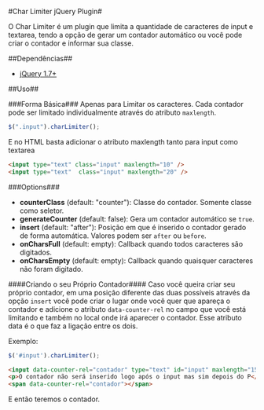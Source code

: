 #Char Limiter jQuery Plugin#

O Char Limiter é um plugin que limita a quantidade de caracteres de input e textarea, tendo a opção de gerar um contador automático ou você pode criar o contador e informar sua classe.

##Dependências##

* [jQuery 1.7+](http://jquery.com/download/)

##Uso##

###Forma Básica###
Apenas para Limitar os caracteres. Cada contador pode ser limitado individualmente através do atributo `maxlength`.
```javascript
$(".input").charLimiter();
```
E no HTML basta adicionar o atributo maxlength tanto para input como textarea
```html
<input type="text" class="input" maxlength="10" />
<input type="text"  class="input" maxlength="20" />
```
###Options###
* **counterClass** (default: "counter"): Classe do contador. Somente classe como seletor.
* **generateCounter** (default: false): Gera um contador automático se `true`.
* **insert** (default: "after"): Posição em que é inserido o contador gerado de forma automática. Valores podem ser `after` ou `before`.
* **onCharsFull** (default: empty): Callback quando todos caracteres são digitados.
* **onCharsEmpty** (default: empty): Callback quando quaisquer caracteres não foram digitado.

####Criando o seu Próprio Contador####
Caso você queira criar seu próprio contador, em uma posição diferente das duas possíveis através da opção `insert` você pode criar o lugar onde você quer que apareça o contador e adicione o atributo `data-counter-rel` no campo que você está limitando e também no local onde irá aparecer o contador. Esse atributo data é o que faz a ligação entre os dois.

Exemplo:
```javascript
$('#input').charLimiter();
```

```html
<input data-counter-rel="contador" type="text" id="input" maxlength="15" />
<p>O contador não será inserido logo após o input mas sim depois do P</p>
<span data-counter-rel="contador"></span>
```
E então teremos o contador.
